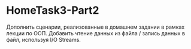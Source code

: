 # HomeTask3-Part2

Дополнить сценарии, реализованные в домашнем задании в рамках лекции по ООП. 
Добавить чтение данных из файла / запись данных в файл, используя I/O Streams.

